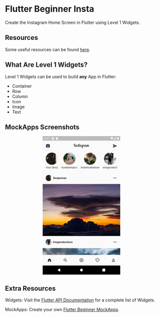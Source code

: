 # Flutter Beginner Insta

Create the Instagram Home Screen in Flutter using Level 1 Widgets.

## Resources

Some useful resources can be found [here](https://drive.google.com/drive/folders/1n7szUDgfhIgOleX4EPMrBAKBpNPO4NyD?usp=sharing).

## What Are Level 1 Widgets?

Level 1 Widgets can be used to build **any** App in Flutter:
* Container
* Row
* Column
* Icon
* Image
* Text

## MockApps Screenshots

<p align="center">
  <img src="screenshots/instagram.png" width="256" hspace="4">
</p>

## Extra Resources

Widgets: Visit the [Flutter API Documentation](https://api.flutter.dev/) for a complete list of Widgets.

MockApps: Create your own [Flutter Beginner MockApps](https://github.com/Jensen098/flutter_beginner_mockapps).